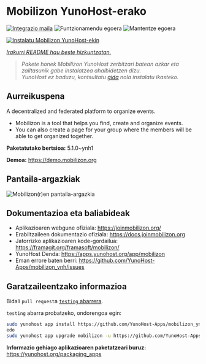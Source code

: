 <!--
Ohart ongi: README hau automatikoki sortu da <https://github.com/YunoHost/apps/tree/master/tools/readme_generator>ri esker
EZ editatu eskuz.
-->

# Mobilizon YunoHost-erako

[![Integrazio maila](https://dash.yunohost.org/integration/mobilizon.svg)](https://ci-apps.yunohost.org/ci/apps/mobilizon/) ![Funtzionamendu egoera](https://ci-apps.yunohost.org/ci/badges/mobilizon.status.svg) ![Mantentze egoera](https://ci-apps.yunohost.org/ci/badges/mobilizon.maintain.svg)

[![Instalatu Mobilizon YunoHost-ekin](https://install-app.yunohost.org/install-with-yunohost.svg)](https://install-app.yunohost.org/?app=mobilizon)

*[Irakurri README hau beste hizkuntzatan.](./ALL_README.md)*

> *Pakete honek Mobilizon YunoHost zerbitzari batean azkar eta zailtasunik gabe instalatzea ahalbidetzen dizu.*  
> *YunoHost ez baduzu, kontsultatu [gida](https://yunohost.org/install) nola instalatu ikasteko.*

## Aurreikuspena

A decentralized and federated platform to organize events.

- Mobilizon is a tool that helps you find, create and organize events.
- You can also create a page for your group where the members will be able to get organized together.


**Paketatutako bertsioa:** 5.1.0~ynh1

**Demoa:** <https://demo.mobilizon.org>

## Pantaila-argazkiak

![Mobilizon(r)en pantaila-argazkia](./doc/screenshots/screenshot1.jpg)

## Dokumentazioa eta baliabideak

- Aplikazioaren webgune ofiziala: <https://joinmobilizon.org/>
- Erabiltzaileen dokumentazio ofiziala: <https://docs.joinmobilizon.org>
- Jatorrizko aplikazioaren kode-gordailua: <https://framagit.org/framasoft/mobilizon/>
- YunoHost Denda: <https://apps.yunohost.org/app/mobilizon>
- Eman errore baten berri: <https://github.com/YunoHost-Apps/mobilizon_ynh/issues>

## Garatzaileentzako informazioa

Bidali `pull request`a [`testing` abarrera](https://github.com/YunoHost-Apps/mobilizon_ynh/tree/testing).

`testing` abarra probatzeko, ondorengoa egin:

```bash
sudo yunohost app install https://github.com/YunoHost-Apps/mobilizon_ynh/tree/testing --debug
edo
sudo yunohost app upgrade mobilizon -u https://github.com/YunoHost-Apps/mobilizon_ynh/tree/testing --debug
```

**Informazio gehiago aplikazioaren paketatzeari buruz:** <https://yunohost.org/packaging_apps>
